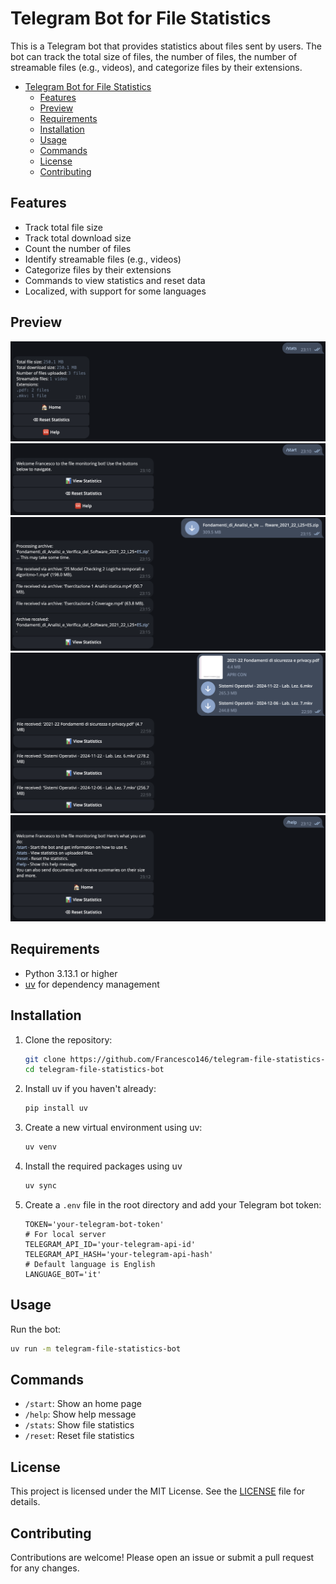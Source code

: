 # Telegram Bot for File Statistics

This is a Telegram bot that provides statistics about files sent by users. The bot can track the total size of files, the number of files, the number of streamable files (e.g., videos), and categorize files by their extensions.

- [Telegram Bot for File Statistics](#telegram-bot-for-file-statistics)
  - [Features](#features)
  - [Preview](#preview)
  - [Requirements](#requirements)
  - [Installation](#installation)
  - [Usage](#usage)
  - [Commands](#commands)
  - [License](#license)
  - [Contributing](#contributing)


## Features

- Track total file size
- Track total download size
- Count the number of files
- Identify streamable files (e.g., videos)
- Categorize files by their extensions
- Commands to view statistics and reset data
- Localized, with support for some languages 

## Preview

<img src="imgs/stats.png" alt="stats"/>
<img src="imgs/start.png" alt="start"/>
<img src="imgs/zip_received.png" alt="zip_received"/>
<img src="imgs/file_received.png" alt="file_received"/>
<img src="imgs/help.png" alt="help"/>

## Requirements

- Python 3.13.1 or higher
- [uv](https://github.com/astral-sh/uv) for dependency management

## Installation

1. Clone the repository:
    ```sh
    git clone https://github.com/Francesco146/telegram-file-statistics-bot.git
    cd telegram-file-statistics-bot
    ```

2. Install uv if you haven't already:
    ```sh
    pip install uv
    ```

3. Create a new virtual environment using uv:
    ```sh
    uv venv
    ```

4. Install the required packages using uv
    ```sh
    uv sync
    ```

5. Create a `.env` file in the root directory and add your Telegram bot token:
    ```env
    TOKEN='your-telegram-bot-token'
    # For local server
    TELEGRAM_API_ID='your-telegram-api-id'
    TELEGRAM_API_HASH='your-telegram-api-hash'
    # Default language is English
    LANGUAGE_BOT='it'
    ```

## Usage

Run the bot:
```sh
uv run -m telegram-file-statistics-bot
```

## Commands

- `/start`: Show an home page
- `/help`: Show help message
- `/stats`: Show file statistics
- `/reset`: Reset file statistics

## License

This project is licensed under the MIT License. See the [LICENSE](LICENSE) file for details.

## Contributing

Contributions are welcome! Please open an issue or submit a pull request for any changes.

